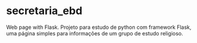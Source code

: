 # secretaria_ebd
Web page with Flask.
Projeto para estudo de python com framework Flask, uma página simples para informações de um grupo de estudo religioso.

